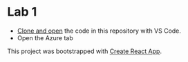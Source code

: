 # Lab 1

- [Clone and open](vscode://vscode.git/clone?url=https://github.com/bowdenk7/lab1-spa.git) the code in this repository with VS Code. 
- Open the Azure tab 


This project was bootstrapped with [Create React App](https://github.com/facebook/create-react-app).
